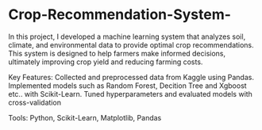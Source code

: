 # Crop-Recommendation-System-
In this project, I developed a machine learning system that analyzes soil, climate, and environmental data to provide optimal crop recommendations. This system is designed to help farmers make informed decisions, ultimately improving crop yield and reducing farming costs.

Key Features:
Collected and preprocessed data from Kaggle using Pandas.
Implemented models such as Random Forest, Decition Tree and Xgboost etc.. with Scikit-Learn.
Tuned hyperparameters and evaluated models with cross-validation

Tools:
Python, Scikit-Learn, Matplotlib, Pandas
